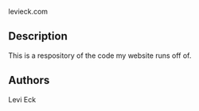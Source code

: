 levieck.com


## Description

This is a respository of the code my website runs off of.

## Authors

Levi Eck

